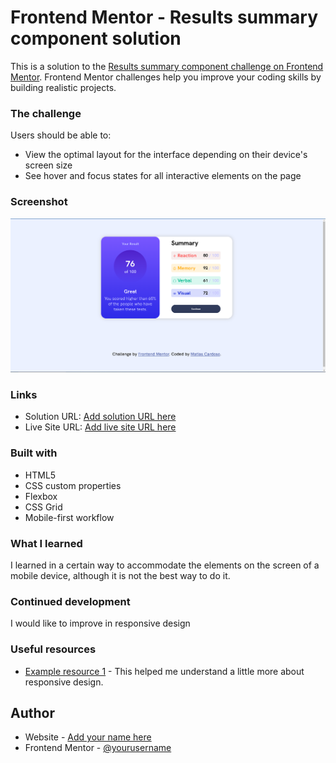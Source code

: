 # Frontend Mentor - Results summary component solution

This is a solution to the [Results summary component challenge on Frontend Mentor](https://www.frontendmentor.io/challenges/results-summary-component-CE_K6s0maV). Frontend Mentor challenges help you improve your coding skills by building realistic projects. 



### The challenge

Users should be able to:

- View the optimal layout for the interface depending on their device's screen size
- See hover and focus states for all interactive elements on the page

### Screenshot

![](solution.png)


### Links

- Solution URL: [Add solution URL here](https://your-solution-url.com)
- Live Site URL: [Add live site URL here](https://your-live-site-url.com)



### Built with

-  HTML5 
- CSS custom properties
- Flexbox
- CSS Grid
- Mobile-first workflow




### What I learned

I learned in a certain way to accommodate the elements on the screen of a mobile device, although it is not the best way to do it.


### Continued development

I would like to improve in responsive design

### Useful resources

- [Example resource 1](https://web.dev/responsive-web-design-basics/) - This helped me understand a little more about responsive design.




## Author

- Website - [Add your name here](https://github.com/MatiasC5)
- Frontend Mentor - [@yourusername](https://www.frontendmentor.io/profile/MatiasC5)



